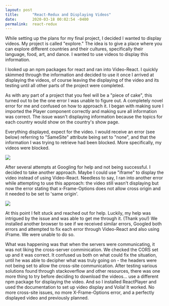 ```yaml
---
layout: post
title:      "React-Redux and Displaying Videos"
date:       2020-03-18 00:02:54 -0400
permalink:  react-redux
---
```



While setting up the plans for my final project, I decided I wanted to display videos.  My project is called "explore."  The idea is to give a place where you can explore different countries and their cultures, specifically their language, food, art, and dance.  I wanted to use videos to display this information.

I looked up an npm packages for react and ran into Video-React.  I quickly skimmed through the information and decided to use it once I arrived at displaying the videos, of course leaving the displaying of the video and its testing until all other parts of the project were completed.

As with any part of a project that you feel will be a "piece of cake", this turned out to be the one error I was unable to figure out.  A completely novel error for me and confused on how to approach it.  I began with making sure I imported the Player component correctly and making sure all information was correct. The issue wasn't displaying information because the topics for each country would show on the country's show page.  

Everything displayed, expect for the video.  I would receive an error (see below) referring to "SameSite" attribute being set to "none", and that the information I was trying to retrieve had been blocked.  More specifically, my videos were blocked.

![](https://heroku-blog-files.s3.amazonaws.com/posts/1580746311-Screen%20Shot%202019-12-17%20at%204.44.39%20PM.png)


After several attempts at Googling for help and not being successful.  I decided to take another approach.  Maybe I could use "iframe" to display the video instead of using Video-React.  Needless to say, I ran into another error while attempting to use this approach: the video still wasn't displaying but now the error stating that x-Frame-Options does not allow cross origin and it needed to be set to 'same origin'.

![](https://canvas.unl.edu/courses/1/files/325464/download?verifier=gbJ3zQI784UzTWveDhfVXpGCIFjeoE9BJQ7JqvBF&wrap=1)

At this point I felt  stuck and reached out for help.  Luckily, my help was intrigued by the issue and was able to get me through it. (Thank you!) We installed another browser to see if we received similar errors, Googled both errors and attempted to fix each error through Video-React and also using iFrame.  We were unable to do so.

What was happening was that when the servers were communicating, it was not liking the cross-server comminication.  We checked the CORS set up and it was correct.  It confused us both on what could fix the situation, until he was able to decipher what was truly going on - the headers were not being set to allow the cross-site communication. After testing various solutions found through stackoverflow and other resources, there was one more thing to try before deciding to download the videos... use a different npm package for displaying the video.  And so I installed ReactPlayer and used the documentation to set up video display and Voila! It worked.  No more cross-site issues, no more X-Frame-Options error, and a perfectly displayed video and previously planned.

